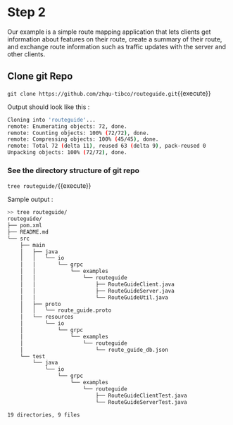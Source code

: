 # Step 2

Our example is a simple route mapping application that lets clients get information about features on their route, create a summary of their route, and exchange route information such as traffic updates with the server and other clients.

## Clone git Repo

`git clone https://github.com/zhqu-tibco/routeguide.git`{{execute}}

Output should look like this : 

```bash
Cloning into 'routeguide'...
remote: Enumerating objects: 72, done.
remote: Counting objects: 100% (72/72), done.
remote: Compressing objects: 100% (45/45), done.
remote: Total 72 (delta 11), reused 63 (delta 9), pack-reused 0
Unpacking objects: 100% (72/72), done.
```
### See the directory structure of git repo 

`tree routeguide/`{{execute}}

Sample output : 

```bash
>> tree routeguide/
routeguide/
├── pom.xml
├── README.md
└── src
    ├── main
    │   ├── java
    │   │   └── io
    │   │       └── grpc
    │   │           └── examples
    │   │               └── routeguide
    │   │                   ├── RouteGuideClient.java
    │   │                   ├── RouteGuideServer.java
    │   │                   └── RouteGuideUtil.java
    │   ├── proto
    │   │   └── route_guide.proto
    │   └── resources
    │       └── io
    │           └── grpc
    │               └── examples
    │                   └── routeguide
    │                       └── route_guide_db.json
    └── test
        └── java
            └── io
                └── grpc
                    └── examples
                        └── routeguide
                            ├── RouteGuideClientTest.java
                            └── RouteGuideServerTest.java

19 directories, 9 files
```

